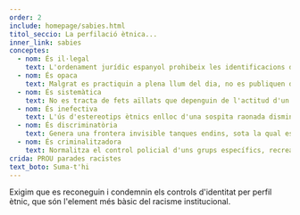 ```yaml
---
order: 2
include: homepage/sabies.html
titol_seccio: La perfilació ètnica...
inner_link: sabies
conceptes:
  - nom: És il·legal
    text: L'ordenament jurídic espanyol prohibeix les identificacions discriminatòries. Tot i això, el TC espanyol és l'únic d'Europa que justifica les identificacions per color de pell o altres supòsits ètnics quan es produeixen en el marc del control migratori, assumint, implícitament, la idea falsa que la població espanyola és blanca.
  - nom: És opaca
    text: Malgrat es practiquin a plena llum del dia, no es publiquen dades oficials del nombre d'identificacions que es duen a terme en el marc del control migratori. Pel que fa a la prevenció del delicte, sabem el nombre total d'identificacions realitzades pels cossos de seguretat estatals, però desconeixem tant la motivació com el resultat.
  - nom: És sistemàtica
    text: No es tracta de fets aïllats que depenguin de l'actitud d'un funcionari en concret, sinó d'una “pràctica persistent i generalitzada de control identitari”, en paraules del Relator Especial de l'ONU.
  - nom: És inefectiva
    text: L'ús d'estereotips ètnics enlloc d'una sospita raonada disminueix l'eficàcia de la tasca policial i juga en contra de la seguretat ciutadana, ja que els col·lectius afectats passen a desconfiar de les institucions i a no col·laborar-hi.
  - nom: És discriminatòria
    text: Genera una frontera invisible tanques endins, sota la qual es para a les persones pel que són o semblen ser i no pel que han fet o semblen haver fet.
  - nom: És criminalitzadora
    text: Normalitza el control policial d'uns grups específics, recrea una sensació d'inseguretat i vincula l'aparença física no blanca amb l'incompliment de la norma.
crida: PROU parades racistes
text_boto: Suma-t'hi
---
```

Exigim que es reconeguin i condemnin els controls d'identitat per perfil ètnic, que són l'element més bàsic del racisme institucional.
